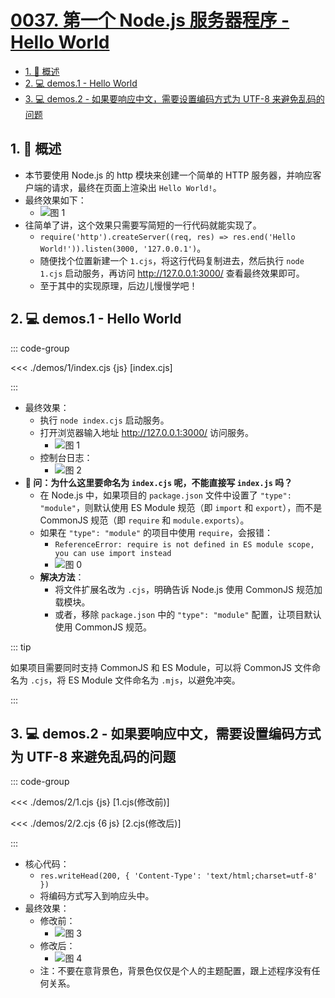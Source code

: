 # [0037. 第一个 Node.js 服务器程序 - Hello World](https://github.com/Tdahuyou/TNotes.nodejs/tree/main/notes/0037.%20%E7%AC%AC%E4%B8%80%E4%B8%AA%20Node.js%20%E6%9C%8D%E5%8A%A1%E5%99%A8%E7%A8%8B%E5%BA%8F%20-%20Hello%20World)

<!-- region:toc -->

- [1. 📝 概述](#1--概述)
- [2. 💻 demos.1 - Hello World](#2--demos1---hello-world)
- [3. 💻 demos.2 - 如果要响应中文，需要设置编码方式为 UTF-8 来避免乱码的问题](#3--demos2---如果要响应中文需要设置编码方式为-utf-8-来避免乱码的问题)

<!-- endregion:toc -->

## 1. 📝 概述

- 本节要使用 Node.js 的 http 模块来创建一个简单的 HTTP 服务器，并响应客户端的请求，最终在页面上渲染出 `Hello World!`。
- 最终效果如下：
  - ![图 1](https://cdn.jsdelivr.net/gh/Tdahuyou/imgs@main/2025-04-04-11-15-49.png)
- 往简单了讲，这个效果只需要写简短的一行代码就能实现了。
  - `require('http').createServer((req, res) => res.end('Hello World!')).listen(3000, '127.0.0.1')`。
  - 随便找个位置新建一个 `1.cjs`，将这行代码复制进去，然后执行 `node 1.cjs` 启动服务，再访问 http://127.0.0.1:3000/ 查看最终效果即可。
  - 至于其中的实现原理，后边儿慢慢学吧！

## 2. 💻 demos.1 - Hello World

::: code-group

<<< ./demos/1/index.cjs {js} [index.cjs]

:::

- 最终效果：
  - 执行 `node index.cjs` 启动服务。
  - 打开浏览器输入地址 http://127.0.0.1:3000/ 访问服务。
    - ![图 1](https://cdn.jsdelivr.net/gh/Tdahuyou/imgs@main/2025-04-04-11-15-49.png)
  - 控制台日志：
    - ![图 2](https://cdn.jsdelivr.net/gh/Tdahuyou/imgs@main/2025-04-04-11-16-35.png)
- **🤔 问：为什么这里要命名为 `index.cjs` 呢，不能直接写 `index.js` 吗？**
  - 在 Node.js 中，如果项目的 `package.json` 文件中设置了 `"type": "module"`，则默认使用 ES Module 规范（即 `import` 和 `export`），而不是 CommonJS 规范（即 `require` 和 `module.exports`）。
  - 如果在 `"type": "module"` 的项目中使用 `require`，会报错：
    - `ReferenceError: require is not defined in ES module scope, you can use import instead`
    - ![图 0](https://cdn.jsdelivr.net/gh/Tdahuyou/imgs@main/2025-04-04-11-07-56.png)
  - **解决方法**：
    - 将文件扩展名改为 `.cjs`，明确告诉 Node.js 使用 CommonJS 规范加载模块。
    - 或者，移除 `package.json` 中的 `"type": "module"` 配置，让项目默认使用 CommonJS 规范。

::: tip

如果项目需要同时支持 CommonJS 和 ES Module，可以将 CommonJS 文件命名为 `.cjs`，将 ES Module 文件命名为 `.mjs`，以避免冲突。

:::

## 3. 💻 demos.2 - 如果要响应中文，需要设置编码方式为 UTF-8 来避免乱码的问题

::: code-group

<<< ./demos/2/1.cjs {js} [1.cjs(修改前)]

<<< ./demos/2/2.cjs {6 js} [2.cjs(修改后)]

:::

- 核心代码：
  - `res.writeHead(200, { 'Content-Type': 'text/html;charset=utf-8' })`
  - 将编码方式写入到响应头中。
- 最终效果：
  - 修改前：
    - ![图 3](https://cdn.jsdelivr.net/gh/Tdahuyou/imgs@main/2025-04-04-11-19-19.png)
  - 修改后：
    - ![图 4](https://cdn.jsdelivr.net/gh/Tdahuyou/imgs@main/2025-04-04-11-24-00.png)
  - 注：不要在意背景色，背景色仅仅是个人的主题配置，跟上述程序没有任何关系。
